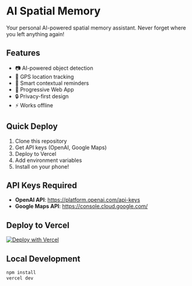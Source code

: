 # AI Spatial Memory

Your personal AI-powered spatial memory assistant. Never forget where you left anything again!

## Features

- 📷 AI-powered object detection
- 📍 GPS location tracking
- 🔔 Smart contextual reminders
- 📱 Progressive Web App
- 🔒 Privacy-first design
- ⚡ Works offline

## Quick Deploy

1. Clone this repository
2. Get API keys (OpenAI, Google Maps)
3. Deploy to Vercel
4. Add environment variables
5. Install on your phone!

## API Keys Required

- **OpenAI API**: https://platform.openai.com/api-keys
- **Google Maps API**: https://console.cloud.google.com/

## Deploy to Vercel

[![Deploy with Vercel](https://vercel.com/button)](https://vercel.com/new/clone?repository-url=https://github.com/yourusername/spatial-memory-app)

## Local Development

```bash
npm install
vercel dev
